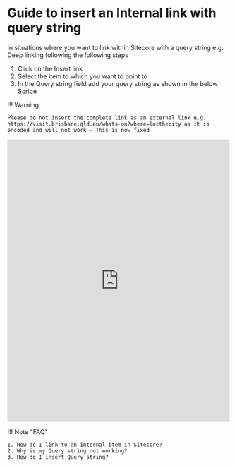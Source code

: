# Guide to insert an Internal link with query string

In situations where you want to link within Sitecore with a query string e.g. Deep linking following the following steps

1. Click on the Insert link
2. Select the item to which you want to point to
3. In the Query string field add your query string as shown in the below Scribe

!!! Warning

```
Please do not insert the complete link as an external link e.g. https://visit.brisbane.qld.au/whats-on?where=locthecity as it is encoded and will not work - This is now fixed
```

<iframe src="https://scribehow.com/embed/Inserting_a_link_with_Querystring__vhJXKq5TRcSnTJmlWY8czQ?as=scrollable&skipIntro=true" width="100%" height="640" allowfullscreen frameborder="0"></iframe>

!!! Note "FAQ"

```
1. How do I link to an internal item in Sitecore?
2. Why is my Query string not working?
3. How do I insert Query string?
```